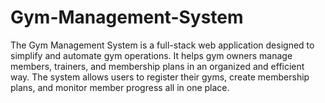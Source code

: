 # Gym-Management-System
The Gym Management System is a full-stack web application designed to simplify and automate gym operations. It helps gym owners manage members, trainers, and membership plans in an organized and efficient way. The system allows users to register their gyms, create membership plans, and monitor member progress all in one place.
